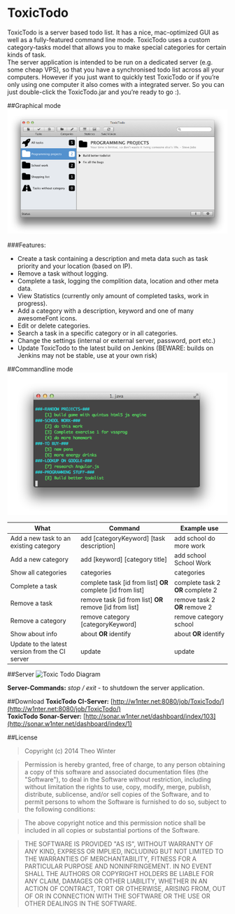 ToxicTodo
=========

ToxicTodo is a server based todo list. It has a nice, mac-optimized GUI as well as a fully-featured command line mode. ToxicTodo uses a custom category-tasks model that allows you to make special categories for certain kinds of task.  
The server application is intended to be run on a dedicated server (e.g. some cheap VPS), so that you have a synchronised todo list across all your computers. However if you just want to quickly test ToxicTodo or if you’re only using one computer it also comes with a integrated server. So you can just double-click the ToxicTodo.jar and you’re ready to go :).

##Graphical mode
![Toxic Todo GUI](https://raw.githubusercontent.com/aerobless/ToxicTodo/master/ToxicTodo_GUI.png)

###Features:
 * Create a task containing a description and meta data such as task priority and your location (based on IP).
 * Remove a task without logging.
 * Complete a task, logging the complition data, location and other meta data.
 * View Statistics (currently only amount of completed tasks, work in progress).
 * Add a category with a description, keyword and one of many awesomeFont icons.
 * Edit or delete categories.
 * Search a task in a specific category or in all categories.
 * Change the settings (internal or external server, password, port etc.)
 * Update ToxicTodo to the latest build on Jenkins (BEWARE: builds on Jenkins may not be stable, use at your own risk)

##Commandline mode
![Toxic Todo Client](https://raw.githubusercontent.com/aerobless/ToxicTodo/master/ToxicTodo_CLI.png)

What | Command | Example use
------------- | ------------- | ------------- 
Add a new task to an existing category | add [categoryKeyword] [task description] | add school do more work
Add a new category | add [keyword] [category title] | add school School Work
Show all categories | categories | categories
Complete a task | complete task [id from list] **OR** complete [id from list] | complete task 2 **OR** complete 2
Remove a task | remove task [id from list] **OR** remove [id from list] | remove task 2 **OR** remove 2
Remove a category | remove category [categoryKeyword] | remove category school
Show about info | about **OR** identify | about **OR** identify
Update to the latest version from the CI server | update | update

##Server
![Toxic Todo Diagram](http://w1nter.com/downloads/toxicTodoDiag.png)

**Server-Commands:**
*stop / exit* - to shutdown the server application.


##Download
**ToxicTodo CI-Server:** [http://w1nter.net:8080/job/ToxicTodo/](http://w1nter.net:8080/job/ToxicTodo/)  
**ToxicTodo Sonar-Server:** [http://sonar.w1nter.net/dashboard/index/103](http://sonar.w1nter.net/dashboard/index/1)


##License
> Copyright (c) 2014 Theo Winter

> Permission is hereby granted, free of charge, to any person obtaining a copy
of this software and associated documentation files (the "Software"), to deal
in the Software without restriction, including without limitation the rights
to use, copy, modify, merge, publish, distribute, sublicense, and/or sell
copies of the Software, and to permit persons to whom the Software is
furnished to do so, subject to the following conditions:

> The above copyright notice and this permission notice shall be included in
all copies or substantial portions of the Software.

> THE SOFTWARE IS PROVIDED "AS IS", WITHOUT WARRANTY OF ANY KIND, EXPRESS OR
IMPLIED, INCLUDING BUT NOT LIMITED TO THE WARRANTIES OF MERCHANTABILITY,
FITNESS FOR A PARTICULAR PURPOSE AND NONINFRINGEMENT. IN NO EVENT SHALL THE
AUTHORS OR COPYRIGHT HOLDERS BE LIABLE FOR ANY CLAIM, DAMAGES OR OTHER
LIABILITY, WHETHER IN AN ACTION OF CONTRACT, TORT OR OTHERWISE, ARISING FROM,
OUT OF OR IN CONNECTION WITH THE SOFTWARE OR THE USE OR OTHER DEALINGS IN
THE SOFTWARE.
